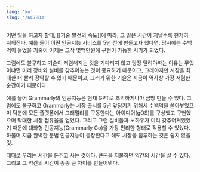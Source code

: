 ```yaml
---
lang: 'ko'
slug: '/6C7BD3'
---
```


어떤 일을 하고자 할때, [[기술 발전의 속도]]에 따라, 그 일은 시간이 지날수록 현저히 쉬워진다.
예를 들어 어떤 인공지능 서비스를 5년 전에 만들고자 했다면,
당시에는 수백억이 들었을 기술이
이제는 고작 몇백만원에 구현이 가능한 시기가 되었다.

그럼에도 불구하고 기술이 저렴해지는 것을 기다리지 않고 당장 달려야하는 이유는 무엇이냐면
미리 장비와 설비를 갖추어놓는 것이 중요하기 때문이고,
그래야지만 시장을 최대한 더 빨리 장악할 수 있기 때문이고,
그러기 위한 기술은 지금이 역사상 가장 저렴한 순간이기 때문이다.

예를 들어 Grammarly의 인공지능은 현재 GPT로 조악하게나마 금방 만들 수 있다.
그럼에도 불구하고 Grammarly는 시장 출시를 5년 앞당기기 위해서 수백억을 쏟아부었으며
덕분에 모든 플랫폼에서 그래멀리를 구동한다는 아이디어(gOS)를 구상했고 구현했으며 막대한 시장 점유율을 얻었다.
그리고 그런 설비들과 노하우가 미리 갖추어져있었기 때문에 대화형 인공지능(Grammarly Go)을 가장 편리한 형태로 적용할 수 있었다.
하물며 지금 완벽한 문법 인공지능이 등장한다고 해도 시장을 침투하는 것은 쉽지 않을 것.

때때로 우리는 시간을 돈주고 사는 것이다. 큰돈을 지불하면 약간의 시간을 살 수 있다. 그리고 그 약간의 시간이 종종 큰 차이를 만들어낸다.
